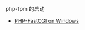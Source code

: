 php-fpm 的启动

- [PHP-FastCGI on Windows](https://www.nginx.com/resources/wiki/start/topics/examples/phpfastcgionwindows/)
